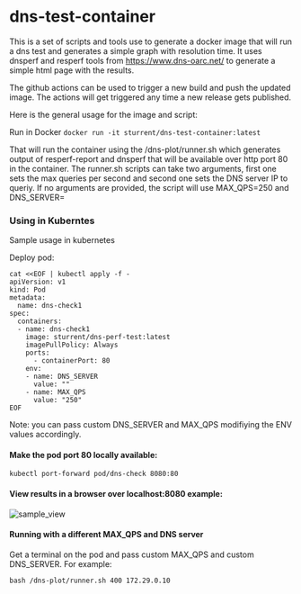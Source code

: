 # dns-test-container

This is a set of scripts and tools use to generate a docker image that will run a dns test and generates a simple graph with resolution time.
It uses dnsperf and resperf tools from https://www.dns-oarc.net/ to generate a simple html page with the results.

The github actions can be used to trigger a new build and push the updated image.
The actions will get triggered any time a new release gets published.

Here is the general usage for the image and script:

Run in Docker
```docker run -it sturrent/dns-test-container:latest```

That will run the container using the /dns-plot/runner.sh which generates output of resperf-report and dnsperf that will be available over http port 80 in the container.
The runner.sh scripts can take two arguments, first one sets the max queries per second and second one sets the DNS server IP to queriy.
If no arguments are provided, the script will use MAX_QPS=250 and DNS_SERVER=<DNS server in resolv.conf>

### Using in Kuberntes
Sample usage in kubernetes

Deploy pod:
```
cat <<EOF | kubectl apply -f -
apiVersion: v1
kind: Pod
metadata:
  name: dns-check1
spec:
  containers:
  - name: dns-check1
    image: sturrent/dns-perf-test:latest
    imagePullPolicy: Always
    ports:
      - containerPort: 80
    env:
    - name: DNS_SERVER
      value: ""
    - name: MAX_QPS
      value: "250"
EOF
```
Note: you can pass custom DNS_SERVER and MAX_QPS modifiying the ENV values accordingly.

#### Make the pod port 80 locally available:
```
kubectl port-forward pod/dns-check 8080:80
```

#### View results in a browser over localhost:8080 example:

![sample_view](https://user-images.githubusercontent.com/16940760/92313742-40cf2a80-ef8c-11ea-8e1d-92d3da843b19.png)

#### Running with a different MAX_QPS and DNS server
Get a terminal on the pod and pass custom MAX_QPS and custom DNS_SERVER.
For example:
```
bash /dns-plot/runner.sh 400 172.29.0.10
```
